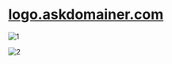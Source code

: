 # [logo.askdomainer.com](http://logo.askdomainer.com)


![1](http://logo.askdomainer.com/askdomainer-com-logo.jpg)

![2](http://logo.askdomainer.com/askdomainer-com-logo-256.jpg)
